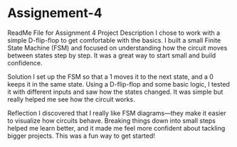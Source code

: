 # Assignement-4
ReadMe File for Assignment 4
Project Description
I chose to work with a simple D-flip-flop to get comfortable with the basics. I built a small Finite State Machine (FSM) and focused on understanding how the circuit moves between states step by step. It was a great way to start small and build confidence.

Solution
I set up the FSM so that a 1 moves it to the next state, and a 0 keeps it in the same state. Using a D-flip-flop and some basic logic, I tested it with different inputs and saw how the states changed. It was simple but really helped me see how the circuit works.

Reflection
I discovered that I really like FSM diagrams—they make it easier to visualize how circuits behave. Breaking things down into small steps helped me learn better, and it made me feel more confident about tackling bigger projects. This was a fun way to get started!
